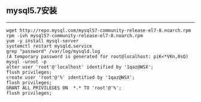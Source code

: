 ## mysql5.7安装
***
    wget http://repo.mysql.com/mysql57-community-release-el7-8.noarch.rpm
    rpm -ivh mysql57-community-release-el7-8.noarch.rpm
    yum -y install mysql-server
    systemctl restart mysqld.service
    grep "password" /var/log/mysqld.log
    (A temporary password is generated for root@localhost: piK<*VKn,0sQ)
    mysql -uroot -p
    alter user 'root'@'localhost' identified by '1qaz@WSX';
    flush privileges;
    create user 'root'@'%' identified by '1qaz@WSX';
    flush privileges;
    GRANT ALL PRIVILEGES ON  *.* TO 'root'@'%';
    flush privileges;

